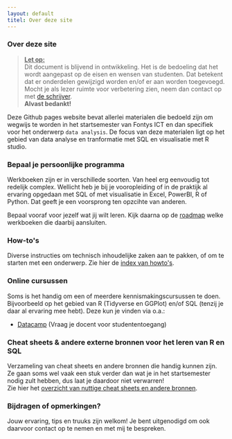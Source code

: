 ```yaml
---
layout: default
titel: Over deze site
---
```


### Over deze site

> **<ins>Let op:</ins>**\
> Dit document is blijvend in ontwikkeling. Het is de bedoeling dat het wordt aangepast op de eisen en wensen van studenten.
> Dat betekent dat er onderdelen gewijzigd worden en/of er aan worden toegevoegd. Mocht je als lezer ruimte voor verbetering zien, neem dan contact op met [de schrijver](mailto:k.velthuijs@fontys.nl).\
> **Alvast bedankt!**

Deze Github pages website bevat allerlei materialen die bedoeld zijn om wegwijs te worden in het startsemester van Fontys ICT en dan specifiek voor het onderwerp `data analysis`. De focus van deze materialen ligt op het gebied van data analyse en tranformatie met SQL en visualisatie met R studio.

### Bepaal je persoonlijke programma

Werkboeken zijn er in verschillede soorten. Van heel erg eenvoudig tot redelijk complex. Wellicht heb je bij je vooropleiding of in de praktijk al ervaring opgedaan met SQL of met visualisatie in Excel, PowerBI, R of Python. Dat geeft je een voorsprong ten opzcihte van anderen.

Bepaal vooraf voor jezelf wat jij wilt leren. Kijk daarna op de [roadmap](roadmap.md) welke werkboeken die daarbij aansluiten.

### How-to's

Diverse instructies om technisch inhoudelijke zaken aan te pakken, of om te starten met een onderwerp. Zie hier de [index van howto's](howto.md).

### Online cursussen

Soms is het handig om een of meerdere kennismakingscursussen te doen. Bijvoorbeeld op het gebied van R (Tidyverse en GGPlot) en/of SQL (tenzij je daar al ervaring mee hebt). Deze kun je vinden via o.a.:

- [Datacamp](https://www.datacamp.com/) (Vraag je docent voor studententoegang)

### Cheat sheets & andere externe bronnen voor het leren van R en SQL

Verzameling van cheat sheets en andere bronnen die handig kunnen zijn. Ze gaan soms wel vaak een stuk verder dan wat je in het startsemester nodig zult hebben, dus laat je daardoor niet verwarren!  
Zie hier het [overzicht van nuttige cheat sheets en andere bronnen](cheeatsheets.md).

### Bijdragen of opmerkingen?

Jouw ervaring, tips en truuks zijn welkom! Je bent uitgenodigd om ook daarvoor contact op te nemen en met mij te bespreken.
